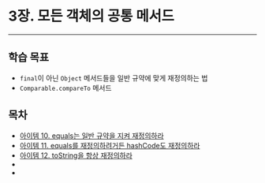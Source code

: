 # 3장. 모든 객체의 공통 메서드

---

## 학습 목표

- `final`이 아닌 `Object` 메서드들을 일반 규약에 맞게 재정의하는 법
- `Comparable.compareTo` 메서드

## 목차

- [아이템 10. equals는 일반 규약을 지켜 재정의하라](아이템%2010.%20equals는%20일반%20규약을%20지켜%20재정의하라.md)
- [아이템 11. equals를 재정의하려거든 hashCode도 재정의하라](아이템%2011.%20equals를%20재정의하려거든%20hashCode도%20재정의하라.md)
- [아이템 12. toString을 항상 재정의하라](아이템%2012.%20toString을%20항상%20재정의하라.md)
- 
- 

